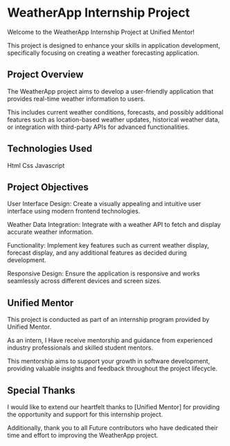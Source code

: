 # WeatherApp Internship Project

Welcome to the WeatherApp Internship Project at Unified Mentor! 

This project is designed to enhance your skills in application development, specifically focusing on creating a weather forecasting application.


## Project Overview

The WeatherApp project aims to develop a user-friendly application that provides real-time weather information to users.

This includes current weather conditions, forecasts, and possibly additional features such as location-based weather updates, historical weather data, or integration with third-party APIs for advanced functionalities.

## Technologies Used

Html
Css
Javascript


## Project Objectives

User Interface Design: Create a visually appealing and intuitive user interface using modern frontend technologies.

Weather Data Integration: Integrate with a weather API to fetch and display accurate weather information.

Functionality: Implement key features such as current weather display, forecast display, and any additional features as decided during development.

Responsive Design: Ensure the application is responsive and works seamlessly across different devices and screen sizes.


## Unified Mentor

This project is conducted as part of an internship program provided by Unified Mentor. 

As an intern, I Have receive mentorship and guidance from experienced industry professionals and skilled student mentors. 

This mentorship aims to support your growth in software development, providing valuable insights and feedback throughout the project lifecycle.


## Special Thanks

I would like to extend our heartfelt thanks to [Unified Mentor] for providing the opportunity and support for this internship project. 

Additionally, thank you to all Future contributors who have dedicated their time and effort to improving the WeatherApp project.



